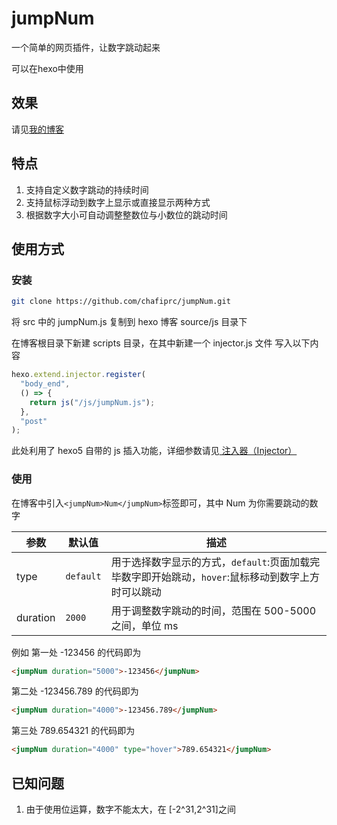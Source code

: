 # jumpNum

一个简单的网页插件，让数字跳动起来

可以在hexo中使用

## 效果

请见[我的博客](https://rufish.top/2023/07/28/%E6%95%B0%E5%AD%97%E8%B7%B3%E5%8A%A8/)

## 特点

1. 支持自定义数字跳动的持续时间
2. 支持鼠标浮动到数字上显示或直接显示两种方式
3. 根据数字大小可自动调整整数位与小数位的跳动时间

## 使用方式

### 安装

```bash
git clone https://github.com/chafiprc/jumpNum.git
```

将 src 中的 jumpNum.js 复制到 hexo 博客 source/js 目录下

在博客根目录下新建 scripts 目录，在其中新建一个 injector.js 文件
写入以下内容

```js
hexo.extend.injector.register(
  "body_end",
  () => {
    return js("/js/jumpNum.js");
  },
  "post"
);
```

此处利用了 hexo5 自带的 js 插入功能，详细参数请见[
注入器（Injector）
](https://hexo.io/zh-cn/api/injector)

### 使用

在博客中引入`<jumpNum>Num</jumpNum>`标签即可，其中 Num 为你需要跳动的数字

| 参数     | 默认值    | 描述                                                                                               |
| -------- | --------- | -------------------------------------------------------------------------------------------------- |
| type     | `default` | 用于选择数字显示的方式，`default`:页面加载完毕数字即开始跳动，`hover`:鼠标移动到数字上方时可以跳动 |
| duration | `2000`    | 用于调整数字跳动的时间，范围在 500-5000 之间，单位 ms                                              |

例如
第一处 -123456 的代码即为

```html
<jumpNum duration="5000">-123456</jumpNum>
```

第二处 -123456.789 的代码即为

```html
<jumpNum duration="4000">-123456.789</jumpNum>
```

第三处 789.654321 的代码即为

```html
<jumpNum duration="4000" type="hover">789.654321</jumpNum>
```

## 已知问题

1. 由于使用位运算，数字不能太大，在 [-2^31,2^31]之间
